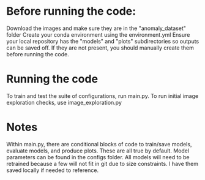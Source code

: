 # Before running the code:

Download the images and make sure they are in the "anomaly\_dataset" folder
Create your conda environment using the environment.yml
Ensure your local repository has the "models" and "plots" subdirectories so outputs can be saved off. If they are not present, you should manually create them before running the code.

# Running the code
To train and test the suite of configurations, run main.py.
To run initial image exploration checks, use image\_exploration.py

# Notes
Within main.py, there are conditional blocks of code to train/save models, evaluate models, and produce plots. These are all true by default.
Model parameters can be found in the configs folder.
All models will need to be retrained because a few will not fit in git due to size constraints. I have them saved locally if needed to reference.





